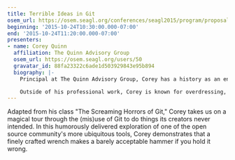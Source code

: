 ```yaml
---
title: Terrible Ideas in Git
osem_url: https://osem.seagl.org/conferences/seagl2015/program/proposals/29
beginning: '2015-10-24T10:30:00.000-07:00'
end: '2015-10-24T11:20:00.000-07:00'
presenters:
- name: Corey Quinn
  affiliation: The Quinn Advisory Group
  osem_url: https://osem.seagl.org/users/50
  gravatar_id: 88fa23322c6ade1d503929843e95b894
  biography: |-
    Principal at The Quinn Advisory Group, Corey has a history as an engineering manager, public speaker, and advocate for cloud strategies which speak to company culture. He specializes in helping companies control and optimize their AWS cloud footprint without disrupting the engineers using it.

    Outside of his professional work, Corey is known for overdressing, telling entertaining stories, and carrying a cigarette case full of drink umbrellas.
---
```


Adapted from his class "The Screaming Horrors of Git," Corey takes us on a magical tour through the (mis)use of Git to do things its creators never intended. In this humorously delivered exploration of one of the open source community's more ubiquitous tools, Corey demonstrates that a finely crafted wrench makes a barely acceptable hammer if you hold it wrong.
